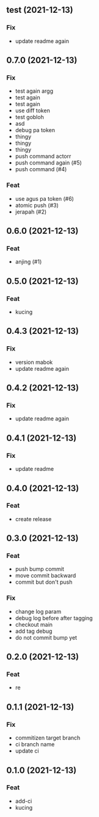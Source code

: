 ## test (2021-12-13)

### Fix

- update readme again

## 0.7.0 (2021-12-13)

### Fix

- test again argg
- test again
- test again
- use diff token
- test gobloh
- asd
- debug pa token
- thingy
- thingy
- thingy
- push command actorr
- push command again (#5)
- push command (#4)

### Feat

- use agus pa token (#6)
- atomic push (#3)
- jerapah (#2)

## 0.6.0 (2021-12-13)

### Feat

- anjing (#1)

## 0.5.0 (2021-12-13)

### Feat

- kucing

## 0.4.3 (2021-12-13)

### Fix

- version mabok
- update readme again

## 0.4.2 (2021-12-13)

### Fix

- update readme again

## 0.4.1 (2021-12-13)

### Fix

- update readme

## 0.4.0 (2021-12-13)

### Feat

- create release

## 0.3.0 (2021-12-13)

### Feat

- push bump commit
- move commit backward
- commit but don't push

### Fix

- change log param
- debug log before after tagging
- checkout main
- add tag debug
- do not commit bump yet

## 0.2.0 (2021-12-13)

### Feat

- re

## 0.1.1 (2021-12-13)

### Fix

- commitizen target branch
- ci branch name
- update ci

## 0.1.0 (2021-12-13)

### Feat

- add-ci
- kucing
